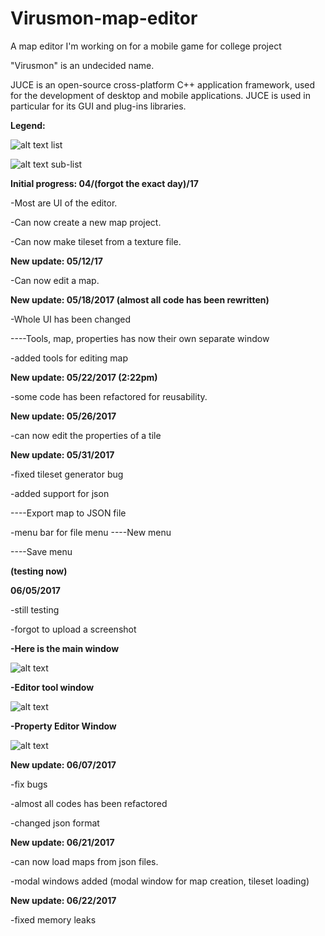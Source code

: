 # Virusmon-map-editor
A map editor I'm working on for a mobile game for college project

"Virusmon" is an undecided name. 

JUCE is an open-source cross-platform C++ application framework, used for the development of desktop and mobile applications. JUCE is used in particular for its GUI and plug-ins libraries.

<b>Legend:</b>

![alt text](http://i.imgur.com/3vZfR47.png) list

![alt text](http://i.imgur.com/DB79uf1.png) sub-list

<b>Initial progress: 04/(forgot the exact day)/17</b>

-Most are UI of the editor.

-Can now create a new map project.

-Can now make tileset from a texture file. 

<b>New update: 05/12/17</b>

-Can now edit a map.

<b>New update: 05/18/2017 (almost all code has been rewritten)</b>

-Whole UI has been changed

----Tools, map, properties has now their own separate window

-added tools for editing map

<b>New update: 05/22/2017 (2:22pm)</b>

-some code has been refactored for reusability.

<b>New update: 05/26/2017</b>

-can now edit the properties of a tile

<b>New update: 05/31/2017</b>

-fixed tileset generator bug

-added support for json

----Export map to JSON file

-menu bar for file menu 
----New menu

----Save menu

<b>(testing now)</b>

<b>06/05/2017</b>

-still testing

-forgot to upload a screenshot

<b> -Here is the main window </b>

![alt text](http://i.imgur.com/46A8jvm.png)

<b> -Editor tool window </b>

![alt text](http://i.imgur.com/prwaZJq.png)

<b> -Property Editor Window </b>

![alt text](https://puu.sh/wbpa8/ba08c0683d.png)

<b>New update: 06/07/2017</b>

-fix bugs

-almost all codes has been refactored

-changed json format

<b>New update: 06/21/2017</b>

-can now load maps from json files.

-modal windows added (modal window for map creation, tileset loading)

<b>New update: 06/22/2017</b>

-fixed memory leaks
